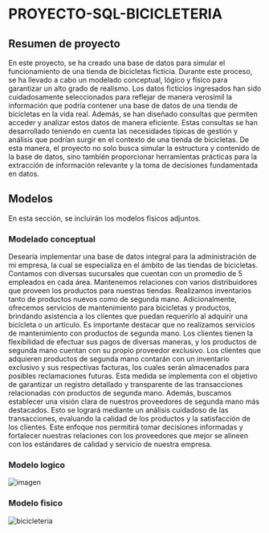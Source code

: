 # PROYECTO-SQL-BICICLETERIA

## Resumen de proyecto

En este proyecto, se ha creado una base de datos para simular el funcionamiento de una tienda de bicicletas ficticia. Durante este proceso, se ha llevado a cabo un modelado conceptual, lógico y físico para garantizar un alto grado de realismo. Los datos ficticios ingresados han sido cuidadosamente seleccionados para reflejar de manera verosímil la información que podría contener una base de datos de una tienda de bicicletas en la vida real.
Además, se han diseñado consultas que permiten acceder y analizar estos datos de manera eficiente. Estas consultas se han desarrollado teniendo en cuenta las necesidades típicas de gestión y análisis que podrían surgir en el contexto de una tienda de bicicletas. De esta manera, el proyecto no solo busca simular la estructura y contenido de la base de datos, sino también proporcionar herramientas prácticas para la extracción de información relevante y la toma de decisiones fundamentada en datos.

## Modelos

En esta sección, se incluirán los modelos físicos adjuntos.

### Modelado conceptual

Desearía implementar una base de datos integral para la administración de mi empresa, la cual se especializa en el ámbito de las tiendas de bicicletas. Contamos con diversas sucursales que cuentan con un promedio de 5 empleados en cada área. Mantenemos relaciones con varios distribuidores que proveen los productos para nuestras tiendas. Realizamos inventarios tanto de productos nuevos como de segunda mano.
Adicionalmente, ofrecemos servicios de mantenimiento para bicicletas y productos, brindando asistencia a los clientes que puedan requerirlo al adquirir una bicicleta o un artículo. Es importante destacar que no realizamos servicios de mantenimiento con productos de segunda mano. Los clientes tienen la flexibilidad de efectuar sus pagos de diversas maneras, y los productos de segunda mano cuentan con su propio proveedor exclusivo.
Los clientes que adquieren productos de segunda mano contarán con un inventario exclusivo y sus respectivas facturas, los cuales serán almacenados para posibles reclamaciones futuras. Esta medida se implementa con el objetivo de garantizar un registro detallado y transparente de las transacciones relacionadas con productos de segunda mano.
Además, buscamos establecer una visión clara de nuestros proveedores de segunda mano más destacados. Esto se logrará mediante un análisis cuidadoso de las transacciones, evaluando la calidad de los productos y la satisfacción de los clientes. Este enfoque nos permitirá tomar decisiones informadas y fortalecer nuestras relaciones con los proveedores que mejor se alineen con los estándares de calidad y servicio de nuestra empresa.

### Modelo logico

![imagen](https://github.com/Ancreem/PROYECTO-SQL-BICICLETERIA/assets/139159920/ad6132ab-288f-4a62-92c2-831c0e127304)


### Modelo fisico

![bicicleteria](https://github.com/Ancreem/PROYECTO-SQL-BICICLETERIA/assets/139159920/ef046f5d-a7c4-4dd2-b40e-d413c59cd9b2)
